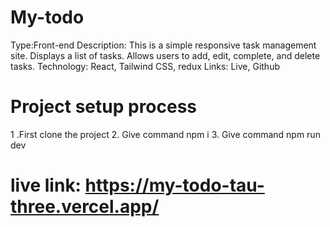 # My-todo
 Type:Front-end
 Description:  This is a simple responsive task management site. Displays a list of tasks.
 Allows users to add, edit, complete, and delete tasks.
Technology: React, Tailwind CSS, redux
Links: Live, Github 
# Project setup process
1 .First clone the project
2. Give command npm i
3. Give command npm run dev
# live link: https://my-todo-tau-three.vercel.app/

